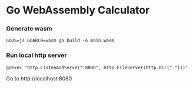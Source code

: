 # Go WebAssembly Calculator

### Generate wasm
```
GOOS=js GOARCH=wasm go build -o main.wasm
```

### Run local http server

```
goexec 'http.ListenAndServe(":8080", http.FileServer(http.Dir(".")))'
```

Go to http://localhost:8080
